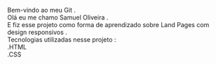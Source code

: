 Bem-vindo ao meu Git . <br>
Olá eu me chamo Samuel Oliveira .<br>
E fiz esse projeto como forma de aprendizado sobre Land Pages com design responsivos .<br>
Tecnologias utilizadas nesse projeto :<br>
.HTML<br>
.CSS

